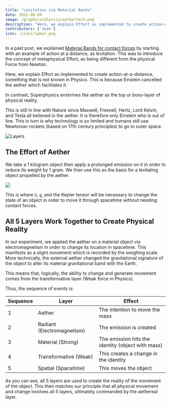 ```yaml
---
title: "Levitation via Material Bands"
date: 2022-08-04
image: /graphics/physics/aethertech.png
description: "Here, we explain Effort as implemented to create action-at-a-distance, something that is not known in Physics. This is  because Einstein cancelled the aether which facilitates it"
contributors: ['Juan']
icon: /icons/spmat.png
---
```



In a past post, we explained [Material Bands for contact forces](/material/principles/part-5/chapter-03) by starting with an example of action at a distance, as levitation. This was to introduce the concept of metaphysical Effort, as being different from the physical Force from Newton.  

Here, we explain Effort as implemented to create action-at-a-distance, something that is not known in Physics. This is  because Einstein cancelled the aether which facilitates it. 

In contrast, Superphysics enshrines the aether as the top or boss-layer of physical reality. 

This is still in line with Nature since Maxwell, Fresnell, Hertz, Lord Kelvin, and Tesla all believed in the aether. It is therefore only Einstein who is out of line. This in turn is why technology is so limited and humans still use Newtonian rockets (based on 17th century principles) to go to outer space. 

![Layers](/graphics/egllayers.png)


## The Effort of Aether

<!-- We use the Stokes (Material) Aether to demonstrate action at a distance.  -->

We take a 1 kilogram object then apply a prolonged emission on it in order to reduce its weight by 1 gram. We then use this as the basis for a levitating object propelled by the aether.   

![](/graphics/physics/aethertech.png)


This is where `G`, `g`, and the Kepler tensor will be necessary to change the state of an object in order to move it through spacetime without needing contact forces.  


## All 5 Layers Work Together to Create Physical Reality

In our experiment, we applied the aether on a material object via electromagnetism in order to change its location in spacetime. This manifests as a slight movement which is recorded by the weighing scale. More technically, the external aether changed the gravitational signature of the object to alter its material gravitational band with the Earth. 

This means that, logically, the ability to change and generate movement comes from the transformative layer (Weak force in Physics).  

Thus, the sequence of events is:

Sequence | Layer | Effect
--- | --- | ---
1 | Aether | The intention to move the mass
2 | Radiant (Electromagnetism) | The emission is created
3 | Material (Strong) | The emission hits the identity (object with mass)
4 | Transformative (Weak) | This creates a change in the identity
5 | Spatial (Spacetime) | This moves the object

As you can see, all 5 layers are used to create the reality of the movement of the object. This then matches our principle that all physical movement and change involves all 5 layers, ultimately commanded by the aethereal layer. 
 

<!-- Our proposed Superphysics uses the principles of the aether which were supported by great physicists like Maxwell, Fresnell, Lorentz, and Poincare before they were discarded by Einstein's Relativity.

	To demonstrate, we take a 1 kilogram weight and induce a state-change via the aether. This makes the mass 1 gram lighter, representing its repelling of the gravity of the Earth via action at a distance, without any Newtonian contact force.

	As we only use household tools such as a digital kitchen scale, we find inconsistencies in the weight change. But this is still different from having no change in the control (i.e video-record the weight-value for 10 minutes with and without the aether induction).

	From here, we can easily see how aether tech makes sense in construction. This is consistent in early civlizations which built large and heavy infrastructure, such as Egyptian pyramids, without any knowledge of electricity or even combustion. This tech only needs the discovery of fire as to create the construction tools. It doesn't even need writing technology since aether knowledge is best transmitted through oral tradition just as you can learn from YouTube videos faster than from reading a book. 

	Accordingly, we see Hindus preferring oral teachings, and the Egyptians not writing their aether technology down. Instead, the latter taught it orally to Pythagoras which taught it to his followers. Eventually it was learned by Timaeus who was recorded by Plato which we can read now online. 

	Timaeus' account of the aether is important as it must match the aether of the Hindus (akasha) who use it to propel themselves, as levitating monks, instead of for construction. This then supports the case for aethereal propulsion in vehicles. The purported round shape of UFOs match our basic concept for propelling a mass using Descates' First Rule of Movement instead of Netwon's 3rd Law used in rockets. -->
